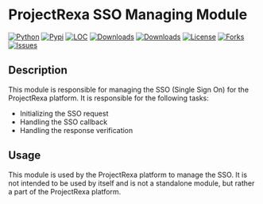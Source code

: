 # ProjectRexa SSO Managing Module

[![Python](https://img.shields.io/pypi/pyversions/projectrexa)](https://img.shields.io/pypi/pyversions/projectrexa)
[![Pypi](https://img.shields.io/pypi/v/projectrexa)](https://pypi.org/project/projectrexa/)
[![LOC](https://sloc.xyz/github/Om-Mishra-7/ProjectRexa-PyPI/?category=code)](https://github.com/Om-Mishra-7/ProjectRexa-PyPI/)
[![Downloads](https://static.pepy.tech/personalized-badge/projectrexa?period=month&units=international_system&left_color=grey&right_color=brightgreen&left_text=PyPI%20downloads/month)](https://pepy.tech/project/projectrexa)
[![Downloads](https://static.pepy.tech/personalized-badge/projectrexa?period=total&units=international_system&left_color=grey&right_color=brightgreen&left_text=Downloads)](https://pepy.tech/project/projectrexa)
[![License](https://img.shields.io/badge/license-MIT-green.svg)](https://github.com/Om-Mishra-7/ProjectRexa-PyPI/blob/master/LICENSE)
[![Forks](https://img.shields.io/github/forks/Om-Mishra-7/projectrexa.svg)](https://github.com/Om-Mishra-7/ProjectRexa-PyPI/network)
[![Issues](https://img.shields.io/github/issues/Om-Mishra-7/projectrexa.svg)](https://github.com/Om-Mishra-7/ProjectRexa-PyPI/issues)

## Description

This module is responsible for managing the SSO (Single Sign On) for the ProjectRexa platform. It is responsible for the following tasks:

 - Initializing the SSO request
 - Handling the SSO callback
 - Handling the response verification

## Usage

This module is used by the ProjectRexa platform to manage the SSO. It is not intended to be used by itself and is not a standalone module, but rather a part of the ProjectRexa platform.